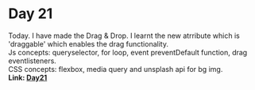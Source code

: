 # Day 21

Today. I have made the Drag & Drop. I learnt the new atrribute which is 'draggable' which enables
the drag functionality.<br>Js concepts: queryselector, for loop, event preventDefault function, drag
eventlisteners.<br> CSS concepts: flexbox, media query and unsplash api for bg img. <br> 
**Link: [Day21](https://rushigoswami.github.io/50-Days-of-Javascript/day21/)**
